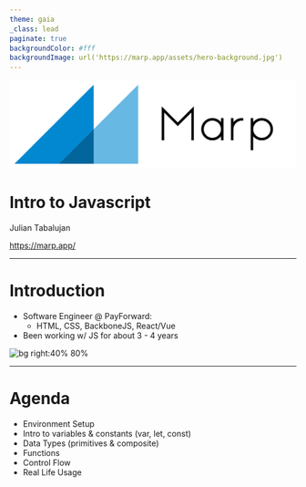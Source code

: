 ```yaml
---
theme: gaia
_class: lead
paginate: true
backgroundColor: #fff
backgroundImage: url('https://marp.app/assets/hero-background.jpg')
---
```


![bg left:40% 80%](https://raw.githubusercontent.com/marp-team/marp/master/marp.png)

# **Intro to Javascript**

Julian Tabalujan

https://marp.app/

---

# Introduction

- Software Engineer @ PayForward:
  - HTML, CSS, BackboneJS, React/Vue
- Been working w/ JS for about 3 - 4 years


![bg right:40% 80%](https://media-exp1.licdn.com/dms/image/C5603AQF14vzqgjJAuw/profile-displayphoto-shrink_200_200/0?e=1596067200&v=beta&t=QlEA4WNPtjL0yC_pmzytAg0F92XZNIvesmvibbrGpDI)

---

# Agenda

- Environment Setup
-  Intro to variables & constants (var, let, const)
-  Data Types (primitives & composite)
-  Functions
-  Control Flow
-  Real Life Usage
